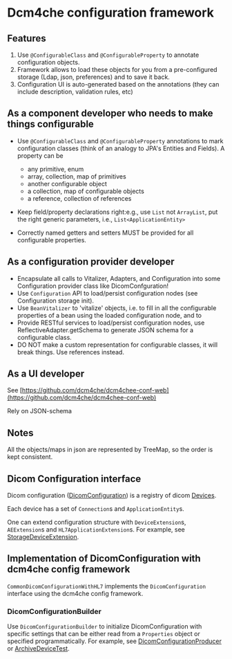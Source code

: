 # Dcm4che configuration framework

Features
--------

1. Use `@ConfigurableClass` and `@ConfigurableProperty` to annotate configuration objects.
2. Framework allows to load these objects for you from a pre-configured storage (Ldap, json, preferences) and to save it back.
3. Configuration UI is auto-generated based on the annotations (they can include description, validation rules, etc)

As a component developer who needs to make things configurable
--------------------
- Use `@ConfigurableClass` and `@ConfigurableProperty` annotations to mark configuration classes (think of an analogy to JPA's Entities and Fields).
    A property can be
    - any primitive, enum
    - array, collection, map of primitives
    - another configurable object
    - a collection, map of configurable objects
    - a reference, collection of references

- Keep field/property declarations right:e.g., use `List` not `ArrayList`, put the right generic parameters, i.e., `List<ApplicationEntity>`
- Correctly named getters and setters MUST be provided for all configurable properties.


As a configuration provider developer
-------------------------------------
- Encapsulate all calls to Vitalizer, Adapters, and Configuration into some Configuration provider class like DicomConfguration!
- Use `Configuration` API to load/persist configuration nodes (see Configuration storage init).
- Use `BeanVitalizer` to 'vitalize' objects, i.e. to fill in all the configurable properties of a bean using the loaded configuration node, and to 
- Provide RESTful services to load/persist configuration nodes, use ReflectiveAdapter.getSchema to generate JSON schema for a configurable class.
- DO NOT make a custom representation for configurable classes, it will break things. Use references instead.


As a UI developer
-----------------
See [https://github.com/dcm4che/dcm4chee-conf-web](https://github.com/dcm4che/dcm4chee-conf-web)

Rely on JSON-schema



Notes
-----
All the objects/maps in json are represented by TreeMap, so the order is kept consistent.



## Dicom Configuration interface


Dicom configuration ([DicomConfiguration](https://github.com/dcm4che/dcm4che/blob/master/dcm4che-conf/dcm4che-conf-api/src/main/java/org/dcm4che3/conf/api/DicomConfiguration.java)) is a registry of dicom [Devices](https://github.com/dcm4che/dcm4che/blob/master/dcm4che-net/src/main/java/org/dcm4che3/net/Device.java).

Each device has a set of `Connection`s and `ApplicationEntity`s.
 
One can extend configuration structure with `DeviceExtension`s, `AEExtension`s and `HL7ApplicationExtension`s. For example, see [StorageDeviceExtension](https://github.com/dcm4che/dcm4chee-storage2/blob/master/dcm4chee-storage-conf/src/main/java/org/dcm4chee/storage/conf/StorageDeviceExtension.java).


Implementation of DicomConfiguration with dcm4che config framework
----

`CommonDicomConfigurationWithHL7` implements the `DicomConfiguration` interface using the dcm4che config framework.


### DicomConfigurationBuilder

Use `DicomConfigurationBuilder` to initialize DicomConfiguration with specific settings that can be either read from a `Properties` object or specified programmatically. 
For example, see [DicomConfigurationProducer](https://github.com/dcm4che/dcm4chee-arc-cdi/blob/master/dcm4chee-arc-conf-producer/src/main/java/org/dcm4chee/archive/conf/producer/DicomConfigurationProducer.java)
 or [ArchiveDeviceTest](https://github.com/dcm4che/dcm4chee-arc-cdi/blob/master/dcm4chee-arc-conf-test/src/test/java/org/dcm4chee/archive/conf/ArchiveDeviceTest.java).
